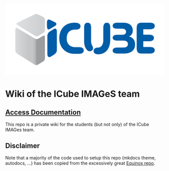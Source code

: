 ![](./assets/logo_icube_margin.png)

# Wiki of the ICube IMAGeS team

## [Access Documentation](https://ListIndexOutOfRange.github.io/TestWiki/)


This repo is a private wiki for the students (but not only) of the ICube IMAGes team.


## Disclaimer

Note that a majority of the code used to setup this repo (mkdocs theme, autodocs, ...) has been copied from the excessively great [Equinox repo](https://github.com/patrick-kidger/equinox).




